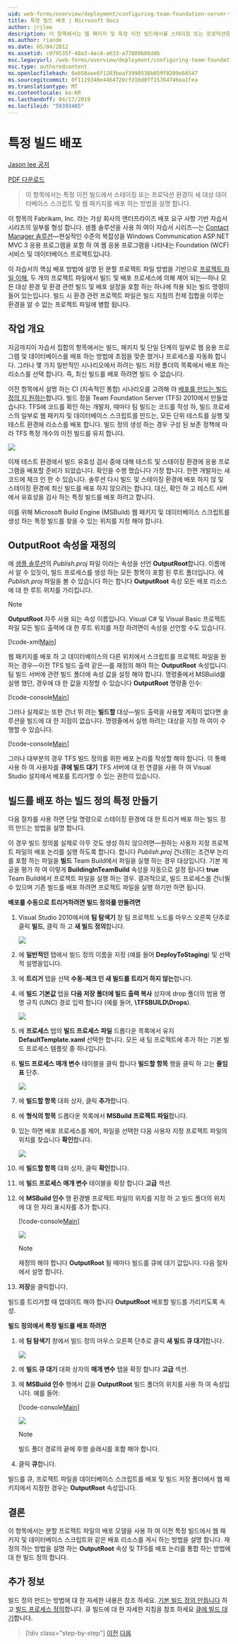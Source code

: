 ```yaml
---
uid: web-forms/overview/deployment/configuring-team-foundation-server-for-web-deployment/deploying-a-specific-build
title: 특정 빌드 배포 | Microsoft Docs
author: jrjlee
description: 이 항목에서는 웹 패키지 및 특정 이전 빌드에서를 스테이징 또는 프로덕션은 순서도 같은 새 대상 데이터베이스 스크립트를 배포 하는 방법을 설명 하는 중...
ms.author: riande
ms.date: 05/04/2012
ms.assetid: c979535f-48a3-4ec4-a633-a77889b86ddb
msc.legacyurl: /web-forms/overview/deployment/configuring-team-foundation-server-for-web-deployment/deploying-a-specific-build
msc.type: authoredcontent
ms.openlocfilehash: 0ab58aee6f1203beaf3990536b059f8209e66547
ms.sourcegitcommit: 0f1119340e4464720cfd16d0ff15764746ea1fea
ms.translationtype: MT
ms.contentlocale: ko-KR
ms.lasthandoff: 04/17/2019
ms.locfileid: "59393485"
---
```

# <a name="deploying-a-specific-build"></a>특정 빌드 배포

[Jason lee 공저](https://github.com/jrjlee)

[PDF 다운로드](https://msdnshared.blob.core.windows.net/media/MSDNBlogsFS/prod.evol.blogs.msdn.com/CommunityServer.Blogs.Components.WeblogFiles/00/00/00/63/56/8130.DeployingWebAppsInEnterpriseScenarios.pdf)

> 이 항목에서는 특정 이전 빌드에서 스테이징 또는 프로덕션 환경이 새 대상 데이터베이스 스크립트 및 웹 패키지를 배포 하는 방법을 설명 합니다.


이 항목의 Fabrikam, Inc. 라는 가상 회사의 엔터프라이즈 배포 요구 사항 기반 자습서 시리즈의 일부를 형성 합니다. 샘플 솔루션을 사용 하 여이 자습서 시리즈&#x2014;는 [Contact Manager 솔루션](../web-deployment-in-the-enterprise/the-contact-manager-solution.md)&#x2014;현실적인 수준의 복잡성을 Windows Communication ASP.NET MVC 3 응용 프로그램을 포함 하 여 웹 응용 프로그램을 나타내는 Foundation (WCF) 서비스 및 데이터베이스 프로젝트입니다.

이 자습서의 핵심 배포 방법에 설명 된 분할 프로젝트 파일 방법을 기반으로 [프로젝트 파일 이해](../web-deployment-in-the-enterprise/understanding-the-project-file.md), 두 개의 프로젝트 파일에서 빌드 및 배포 프로세스에 의해 제어 되는&#x2014;하나 모든 대상 환경 및 환경 관련 빌드 및 배포 설정을 포함 하는 하나에 적용 되는 빌드 명령이 들어 있는입니다. 빌드 시 환경 관련 프로젝트 파일은 빌드 지침의 전체 집합을 이루는 환경을 알 수 없는 프로젝트 파일에 병합 됩니다.

## <a name="task-overview"></a>작업 개요

지금까지이 자습서 집합의 항목에서는 빌드, 패키지 및 단일 단계의 일부로 웹 응용 프로그램 및 데이터베이스를 배포 하는 방법에 초점을 맞춘 했거나 프로세스를 자동화 합니다. 그러나 몇 가지 일반적인 시나리오에서 하려는 빌드 저장 폴더의 목록에서 배포 하는 리소스를 선택 합니다. 즉, 최신 빌드를 배포 하려면 빌드 수 없습니다.

이전 항목에서 설명 하는 CI (지속적인 통합) 시나리오를 고려해 야 [배포를 만드는 빌드 정의 지 원하는](creating-a-build-definition-that-supports-deployment.md)합니다. 빌드 정을 Team Foundation Server (TFS) 2010에서 만들었습니다. TFS에 코드를 확인 하는 개발자, 때마다 팀 빌드는 코드를 작성 하, 빌드 프로세스의 일부로 웹 패키지 및 데이터베이스 스크립트를 만드는, 모든 단위 테스트를 실행 및 테스트 환경에 리소스를 배포 합니다. 빌드 정의 생성 하는 경우 구성 된 보존 정책에 따라 TFS 특정 개수의 이전 빌드를 유지 합니다.

![](deploying-a-specific-build/_static/image1.png)

이제 테스트 환경에서 빌드 유효성 검사 중에 대해 테스트 및 스테이징 환경에 응용 프로그램을 배포할 준비가 되었습니다. 확인을 수행 했습니다 가정 합니다. 한편 개발자는 새 코드에 체크 인 한 수 있습니다. 솔루션 다시 빌드 및 스테이징 환경에 배포 하지 않 및 스테이징 환경에 최신 빌드를 배포 하지 않으려는 합니다. 대신, 확인 하 고 테스트 서버에서 유효성을 검사 하는 특정 빌드를 배포 하려고 합니다.

이를 위해 Microsoft Build Engine (MSBuild) 웹 패키지 및 데이터베이스 스크립트를 생성 하는 특정 빌드를 찾을 수 있는 위치를 지정 해야 합니다.

## <a name="overriding-the-outputroot-property"></a>OutputRoot 속성을 재정의

에 [샘플 솔루션](../web-deployment-in-the-enterprise/the-contact-manager-solution.md)의 *Publish.proj* 파일 이라는 속성을 선언 **OutputRoot**합니다. 이름에서 알 수 있듯이, 빌드 프로세스를 생성 하는 모든 항목이 포함 된 루트 폴더입니다. 에 *Publish.proj* 파일을 볼 수 있습니다 하는 합니다 **OutputRoot** 속성 모든 배포 리소스에 대 한 루트 위치를 가리킵니다.

> [!NOTE]
> **OutputRoot** 자주 사용 되는 속성 이름입니다. Visual C# 및 Visual Basic 프로젝트 파일 모든 빌드 출력에 대 한 루트 위치를 저장 하려면이 속성을 선언할 수도 있습니다.


[!code-xml[Main](deploying-a-specific-build/samples/sample1.xml)]


웹 패키지를 배포 하 고 데이터베이스의 다른 위치에서 스크립트를 프로젝트 파일을 원하는 경우&#x2014;이전 TFS 빌드 출력 같은&#x2014;를 재정의 해야 하는 **OutputRoot** 속성입니다. 팀 빌드 서버에 관련 빌드 폴더에 속성 값을 설정 해야 합니다. 명령줄에서 MSBuild를 실행 했던, 경우에 대 한 값을 지정할 수 있습니다 **OutputRoot** 명령줄 인수:


[!code-console[Main](deploying-a-specific-build/samples/sample2.cmd)]


그러나 실제로는 또한 건너 뛰 려는 **빌드할** 대상&#x2014;빌드 출력을 사용할 계획이 없다면 솔루션을 빌드에 대 한 지점이 없습니다. 명령줄에서 실행 하려는 대상을 지정 하 여이 수행할 수 있습니다.


[!code-console[Main](deploying-a-specific-build/samples/sample3.cmd)]


그러나 대부분의 경우 TFS 빌드 정의를 위한 배포 논리를 작성할 해야 합니다. 이 통해 사용 하 여 사용자를 **큐에 빌드 대기** TFS 서버에 대 한 연결을 사용 하 여 Visual Studio 설치에서 배포를 트리거할 수 있는 권한이 있습니다.

## <a name="creating-a-build-definition-to-deploy-specific-builds"></a>빌드를 배포 하는 빌드 정의 특정 만들기

다음 절차를 사용 하면 단일 명령으로 스테이징 환경에 대 한 트리거 배포 하는 빌드 정의 만드는 방법을 설명 합니다.

이 경우 빌드 정의를 실제로 아무 것도 생성 하지 않으려면&#x2014;원하는 사용자 지정 프로젝트 파일의 배포 논리를 실행 하도록 합니다. 합니다 *Publish.proj* 건너뛰는 조건부 논리를 포함 하는 파일을 **빌드** Team Build에서 파일을 실행 하는 경우 대상입니다. 기본 제공을 평가 하 여 이렇게 **BuildingInTeamBuild** 속성을 자동으로 설정 됩니다 **true** Team Build에서 프로젝트 파일을 실행 하는 경우. 결과적으로, 빌드 프로세스를 건너뛸 수 있으며 기존 빌드를 배포 하려면 프로젝트 파일을 실행 하기만 하면 됩니다.

**배포를 수동으로 트리거하려면 빌드 정의를 만들려면**

1. Visual Studio 2010에서에 **팀 탐색기** 창 팀 프로젝트 노드를 마우스 오른쪽 단추로 클릭 **빌드**, 클릭 하 고 **새 빌드 정의**합니다.

    ![](deploying-a-specific-build/_static/image2.png)
2. 에 **일반적인** 탭에서 빌드 정의 이름을 지정 (예를 들어 **DeployToStaging**) 및 선택적 설명을입니다.
3. 에 **트리거** 탭을 선택 **수동-체크 인 새 빌드를 트리거 하지 않는**합니다.
4. 에 **빌드 기본값** 탭을 **다음 저장 폴더에 빌드 출력 복사** 상자에 drop 폴더의 범용 명명 규칙 (UNC) 경로 입력 합니다 (예를 들어,  **\\TFSBUILD\Drops**).

    ![](deploying-a-specific-build/_static/image3.png)
5. 에 **프로세스** 탭의 **빌드 프로세스 파일** 드롭다운 목록에서 유지 **DefaultTemplate.xaml** 선택한 합니다. 모든 새 팀 프로젝트에 추가 하는 기본 빌드 프로세스 템플릿 중 하나입니다.
6. **빌드 프로세스 매개 변수** 테이블을 클릭 합니다 **빌드할 항목** 행을 클릭 하 고는 **줄임표** 단추.

    ![](deploying-a-specific-build/_static/image4.png)
7. 에 **빌드할 항목** 대화 상자, 클릭 **추가**합니다.
8. 에 **형식의 항목** 드롭다운 목록에서 **MSBuild 프로젝트 파일**합니다.
9. 있는 하면 배포 프로세스를 제어, 파일을 선택한 다음 사용자 지정 프로젝트 파일의 위치를 찾습니다 **확인**합니다.

    ![](deploying-a-specific-build/_static/image5.png)
10. 에 **빌드할 항목** 대화 상자, 클릭 **확인**합니다.
11. 에 **빌드 프로세스 매개 변수** 테이블을 확장 합니다 **고급** 섹션.
12. 에 **MSBuild 인수** 행 환경별 프로젝트 파일의 위치를 지정 하 고 빌드 폴더의 위치에 대 한 자리 표시자를 추가 합니다.

    [!code-console[Main](deploying-a-specific-build/samples/sample4.cmd)]

    ![](deploying-a-specific-build/_static/image6.png)

    > [!NOTE]
    > 재정의 해야 합니다 **OutputRoot** 될 때마다 빌드를 큐에 대기 값입니다. 다음 절차에서 설명 합니다.
13. **저장**을 클릭합니다.

빌드를 트리거할 때 업데이트 해야 합니다 **OutputRoot** 배포할 빌드를 가리키도록 속성.

**빌드 정의에서 특정 빌드를 배포 하려면**

1. 에 **팀 탐색기** 창에서 빌드 정의 마우스 오른쪽 단추로 클릭 **새 빌드 큐 대기**합니다.

    ![](deploying-a-specific-build/_static/image7.png)
2. 에 **빌드 큐 대기** 대화 상자의 **매개 변수** 탭을 확장 합니다 **고급** 섹션.
3. 에 **MSBuild 인수** 행에서 값을 **OutputRoot** 빌드 폴더의 위치를 사용 하 여 속성입니다. 예를 들어:

    [!code-console[Main](deploying-a-specific-build/samples/sample5.cmd)]

    ![](deploying-a-specific-build/_static/image8.png)

    > [!NOTE]
    > 빌드 폴더 경로의 끝에 후행 슬래시를 포함 해야 합니다.
4. 클릭 **큐**합니다.

빌드를 큐, 프로젝트 파일을 데이터베이스 스크립트를 배포 및 빌드 저장 폴더에서 웹 패키지에서 지정한 경우는 **OutputRoot** 속성입니다.

## <a name="conclusion"></a>결론

이 항목에서는 분할 프로젝트 파일의 배포 모델을 사용 하 여 이전 특정 빌드에서 웹 패키지 및 데이터베이스 스크립트와 같은 배포 리소스를 게시 하는 방법을 설명 합니다. 재정의 하는 방법을 설명 하는 **OutputRoot** 속성 및 TFS를 배포 논리를 통합 하는 방법에 대 한 빌드 정의 합니다.

## <a name="further-reading"></a>추가 정보

빌드 정의 만드는 방법에 대 한 자세한 내용은 참조 하세요. [기본 빌드 정의 만듭니다](https://msdn.microsoft.com/library/ms181716.aspx) 하 고 [빌드 프로세스 정의](https://msdn.microsoft.com/library/ms181715.aspx)합니다. 큐 빌드에 대 한 자세한 지침을 참조 하세요 [큐에 빌드 대기](https://msdn.microsoft.com/library/ms181722.aspx)합니다.

> [!div class="step-by-step"]
> [이전](creating-a-build-definition-that-supports-deployment.md)
> [다음](configuring-permissions-for-team-build-deployment.md)
